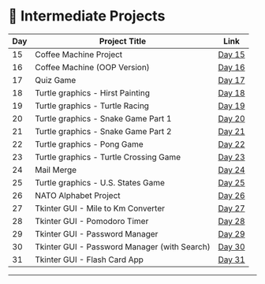 # 📅 Intermediate Projects

| Day | Project Title                                   | Link                      |
|-----|-------------------------------------------------|---------------------------|
| 15  | Coffee Machine Project                          | [Day 15](d15/README.md)   |
| 16  | Coffee Machine (OOP Version)                    | [Day 16](d16/README.md)   |
| 17  | Quiz Game                                       | [Day 17](d17/README.md)   |
| 18  | Turtle graphics - Hirst Painting                | [Day 18](d18/README.md)   |
| 19  | Turtle graphics - Turtle Racing                 | [Day 19](d19/README.md)   |
| 20  | Turtle graphics - Snake Game Part 1             | [Day 20](d20/README.md)   |
| 21  | Turtle graphics - Snake Game Part 2             | [Day 21](d21/README.md)   |
| 22  | Turtle graphics - Pong Game                     | [Day 22](d22/README.md)   |
| 23  | Turtle graphics - Turtle Crossing Game          | [Day 23](d23/README.md)   |
| 24  | Mail Merge                                      | [Day 24](d24/README.md)   |
| 25  | Turtle graphics - U.S. States Game              | [Day 25](d25/README.md)   |
| 26  | NATO Alphabet Project                           | [Day 26](d26/README.md)   |
| 27  | Tkinter GUI - Mile to Km Converter              | [Day 27](d27/README.md)   |
| 28  | Tkinter GUI - Pomodoro Timer                    | [Day 28](d28/README.md)   |
| 29  | Tkinter GUI - Password Manager                  | [Day 29](d29/README.md)   |
| 30  | Tkinter GUI - Password Manager (with Search)    | [Day 30](d30/README.md)   |
| 31  | Tkinter GUI - Flash Card App                    | [Day 31](d31/README.md)   |





---
